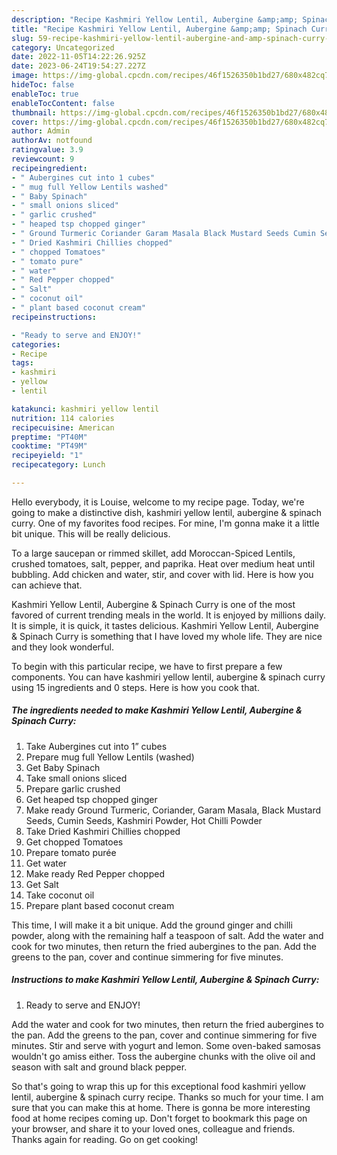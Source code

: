 ```yaml
---
description: "Recipe Kashmiri Yellow Lentil, Aubergine &amp;amp; Spinach Curry the Very Delicious"
title: "Recipe Kashmiri Yellow Lentil, Aubergine &amp;amp; Spinach Curry the Very Delicious"
slug: 59-recipe-kashmiri-yellow-lentil-aubergine-and-amp-spinach-curry-the-very-delicious
category: Uncategorized
date: 2022-11-05T14:22:26.925Z
date: 2023-06-24T19:54:27.227Z
image: https://img-global.cpcdn.com/recipes/46f1526350b1bd27/680x482cq70/kashmiri-yellow-lentil-aubergine-spinach-curry-recipe-main-photo.jpg
hideToc: false
enableToc: true
enableTocContent: false
thumbnail: https://img-global.cpcdn.com/recipes/46f1526350b1bd27/680x482cq70/kashmiri-yellow-lentil-aubergine-spinach-curry-recipe-main-photo.jpg
cover: https://img-global.cpcdn.com/recipes/46f1526350b1bd27/680x482cq70/kashmiri-yellow-lentil-aubergine-spinach-curry-recipe-main-photo.jpg
author: Admin
authorAv: notfound
ratingvalue: 3.9
reviewcount: 9
recipeingredient:
- " Aubergines cut into 1 cubes"
- " mug full Yellow Lentils washed"
- " Baby Spinach"
- " small onions sliced"
- " garlic crushed"
- " heaped tsp chopped ginger"
- " Ground Turmeric Coriander Garam Masala Black Mustard Seeds Cumin Seeds Kashmiri Powder Hot Chilli Powder"
- " Dried Kashmiri Chillies chopped"
- " chopped Tomatoes"
- " tomato pure"
- " water"
- " Red Pepper chopped"
- " Salt"
- " coconut oil"
- " plant based coconut cream"
recipeinstructions:

- "Ready to serve and ENJOY!"
categories:
- Recipe
tags:
- kashmiri
- yellow
- lentil

katakunci: kashmiri yellow lentil 
nutrition: 114 calories
recipecuisine: American
preptime: "PT40M"
cooktime: "PT49M"
recipeyield: "1"
recipecategory: Lunch

---
```



Hello everybody, it is Louise, welcome to my recipe page. Today, we're going to make a distinctive dish, kashmiri yellow lentil, aubergine &amp; spinach curry. One of my favorites food recipes. For mine, I'm gonna make it a little bit unique. This will be really delicious.

To a large saucepan or rimmed skillet, add Moroccan-Spiced Lentils, crushed tomatoes, salt, pepper, and paprika. Heat over medium heat until bubbling. Add chicken and water, stir, and cover with lid. Here is how you can achieve that.

Kashmiri Yellow Lentil, Aubergine &amp; Spinach Curry is one of the most favored of current trending meals in the world. It is enjoyed by millions daily. It is simple, it is quick, it tastes delicious. Kashmiri Yellow Lentil, Aubergine &amp; Spinach Curry is something that I have loved my whole life. They are nice and they look wonderful.


To begin with this particular recipe, we have to first prepare a few components. You can have kashmiri yellow lentil, aubergine &amp; spinach curry using 15 ingredients and 0 steps. Here is how you cook that.

<!--inarticleads1-->

##### The ingredients needed to make Kashmiri Yellow Lentil, Aubergine &amp; Spinach Curry:

1. Take  Aubergines cut into 1” cubes
1. Prepare  mug full Yellow Lentils (washed)
1. Get  Baby Spinach
1. Take  small onions sliced
1. Prepare  garlic crushed
1. Get  heaped tsp chopped ginger
1. Make ready  Ground Turmeric, Coriander, Garam Masala, Black Mustard Seeds, Cumin Seeds, Kashmiri Powder, Hot Chilli Powder
1. Take  Dried Kashmiri Chillies chopped
1. Get  chopped Tomatoes
1. Prepare  tomato purée
1. Get  water
1. Make ready  Red Pepper chopped
1. Get  Salt
1. Take  coconut oil
1. Prepare  plant based coconut cream


This time, I will make it a bit unique. Add the ground ginger and chilli powder, along with the remaining half a teaspoon of salt. Add the water and cook for two minutes, then return the fried aubergines to the pan. Add the greens to the pan, cover and continue simmering for five minutes. 

<!--inarticleads2-->

##### Instructions to make Kashmiri Yellow Lentil, Aubergine &amp; Spinach Curry:


1. Ready to serve and ENJOY!

Add the water and cook for two minutes, then return the fried aubergines to the pan. Add the greens to the pan, cover and continue simmering for five minutes. Stir and serve with yogurt and lemon. Some oven-baked samosas wouldn&#39;t go amiss either. Toss the aubergine chunks with the olive oil and season with salt and ground black pepper. 

So that's going to wrap this up for this exceptional food kashmiri yellow lentil, aubergine &amp; spinach curry recipe. Thanks so much for your time. I am sure that you can make this at home. There is gonna be more interesting food at home recipes coming up. Don't forget to bookmark this page on your browser, and share it to your loved ones, colleague and friends. Thanks again for reading. Go on get cooking!
